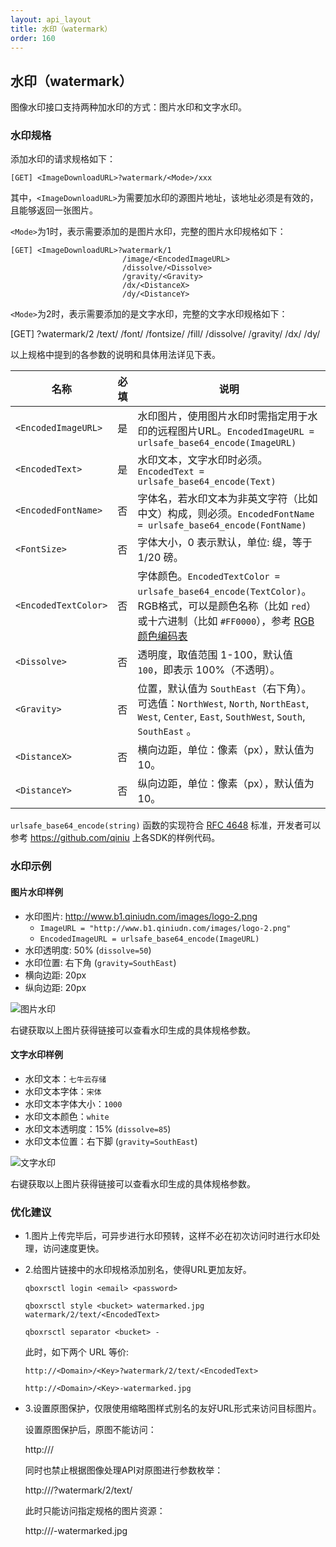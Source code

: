 ```yaml
---
layout: api_layout
title: 水印（watermark）
order: 160
---
```


<a name="watermark"></a>
## 水印（watermark）

图像水印接口支持两种加水印的方式：图片水印和文字水印。

<a name="watermark-spec"></a>
### 水印规格

添加水印的请求规格如下：

```
[GET] <ImageDownloadURL>?watermark/<Mode>/xxx
```

其中，`<ImageDownloadURL>`为需要加水印的源图片地址，该地址必须是有效的，且能够返回一张图片。

`<Mode>`为1时，表示需要添加的是图片水印，完整的图片水印规格如下：

```
[GET] <ImageDownloadURL>?watermark/1
                         /image/<EncodedImageURL>
                         /dissolve/<Dissolve>
                         /gravity/<Gravity>
                         /dx/<DistanceX>
                         /dy/<DistanceY>
```

`<Mode>`为2时，表示需要添加的是文字水印，完整的文字水印规格如下：

[GET] <ImageDownloadURL>?watermark/2
                         /text/<EncodedText>
                         /font/<EncodedFontName>
                         /fontsize/<FontSize>
                         /fill/<EncodedTextColor>
                         /dissolve/<Dissolve>
                         /gravity/<Gravity>
                         /dx/<DistanceX>
                         /dy/<DistanceY>


以上规格中提到的各参数的说明和具体用法详见下表。

名称                 | 必填 | 说明
---------------------|------|-----------------------------------------------------
`<EncodedImageURL>`  | 是   | 水印图片，使用图片水印时需指定用于水印的远程图片URL。`EncodedImageURL = urlsafe_base64_encode(ImageURL)`
`<EncodedText>`      | 是   | 水印文本，文字水印时必须。`EncodedText = urlsafe_base64_encode(Text)`
`<EncodedFontName>`  | 否   | 字体名，若水印文本为非英文字符（比如中文）构成，则必须。`EncodedFontName = urlsafe_base64_encode(FontName)`
`<FontSize>`         | 否   | 字体大小，0 表示默认，单位: 缇，等于 1/20 磅。
`<EncodedTextColor>` | 否   | 字体颜色。`EncodedTextColor = urlsafe_base64_encode(TextColor)`。RGB格式，可以是颜色名称（比如 `red`）或十六进制（比如 `#FF0000`），参考 [RGB颜色编码表](http://www.rapidtables.com/web/color/RGB_Color.htm)
`<Dissolve>`         | 否   | 透明度，取值范围 1-100，默认值 `100`，即表示 100%（不透明）。
`<Gravity>`          | 否   | 位置，默认值为 `SouthEast`（右下角）。可选值：`NorthWest`, `North`, `NorthEast`, `West`, `Center`, `East`, `SouthWest`, `South`, `SouthEast` 。
`<DistanceX>`        | 否   | 横向边距，单位：像素（px），默认值为 10。
`<DistanceY>`        | 否   | 纵向边距，单位：像素（px），默认值为 10。

`urlsafe_base64_encode(string)` 函数的实现符合 [RFC 4648](http://www.ietf.org/rfc/rfc4648.txt) 标准，开发者可以参考 <https://github.com/qiniu> 上各SDK的样例代码。

<a name="watermark-examples"></a>
### 水印示例

#### 图片水印样例

 - 水印图片: <http://www.b1.qiniudn.com/images/logo-2.png>
     - `ImageURL = "http://www.b1.qiniudn.com/images/logo-2.png"`
     - `EncodedImageURL = urlsafe_base64_encode(ImageURL)`
 - 水印透明度: 50% (`dissolve=50`)
 - 水印位置: 右下角 (`gravity=SouthEast`)
 - 横向边距: 20px
 - 纵向边距: 20px

![图片水印](http://qiniuphotos.qiniudn.com/gogopher.jpg?watermark/1/image/aHR0cDovL3d3dy5iMS5xaW5pdWRuLmNvbS9pbWFnZXMvbG9nby0yLnBuZw==/dissolve/50/gravity/SouthEast/dx/20/dy/20)

右键获取以上图片获得链接可以查看水印生成的具体规格参数。

#### 文字水印样例

- 水印文本：`七牛云存储`
- 水印文本字体：`宋体`
- 水印文本字体大小：`1000`
- 水印文本颜色：`white`
- 水印文本透明度：15% (`dissolve=85`)
- 水印文本位置：右下脚 (`gravity=SouthEast`)

![文字水印](http://qiniuphotos.qiniudn.com/gogopher.jpg?watermark/2/text/5LiD54mb5LqR5a2Y5YKo/font/5a6L5L2T/fontsize/1000/fill/d2hpdGU=/dissolve/85/gravity/SouthEast/dx/20/dy/20)

右键获取以上图片获得链接可以查看水印生成的具体规格参数。

### 优化建议

- 1.图片上传完毕后，可异步进行水印预转，这样不必在初次访问时进行水印处理，访问速度更快。

- 2.给图片链接中的水印规格添加别名，使得URL更加友好。

	```
    qboxrsctl login <email> <password>

    qboxrsctl style <bucket> watermarked.jpg watermark/2/text/<EncodedText>

    qboxrsctl separator <bucket> -
	```
	
  此时，如下两个 URL 等价:

	```
    http://<Domain>/<Key>?watermark/2/text/<EncodedText>

    http://<Domain>/<Key>-watermarked.jpg
	```

- 3.设置原图保护，仅限使用缩略图样式别名的友好URL形式来访问目标图片。

  设置原图保护后，原图不能访问：

    http://<Domain>/<Key>

  同时也禁止根据图像处理API对原图进行参数枚举：

    http://<Domain>/<Key>?watermark/2/text/<EncodedText>

  此时只能访问指定规格的图片资源：

    http://<Domain>/<Key>-watermarked.jpg
